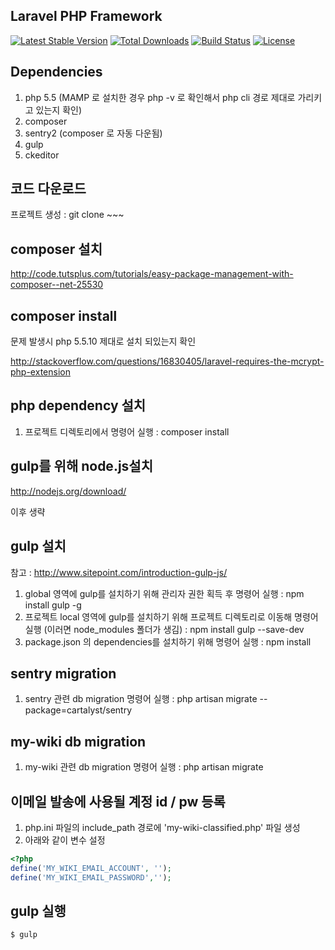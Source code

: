 ## Laravel PHP Framework

[![Latest Stable Version](https://poser.pugx.org/laravel/framework/version.png)](https://packagist.org/packages/laravel/framework) [![Total Downloads](https://poser.pugx.org/laravel/framework/d/total.png)](https://packagist.org/packages/laravel/framework) [![Build Status](https://travis-ci.org/laravel/framework.png)](https://travis-ci.org/laravel/framework) [![License](https://poser.pugx.org/laravel/framework/license.png)](https://packagist.org/packages/laravel/framework)

## Dependencies
1. php 5.5 (MAMP 로 설치한 경우 php -v 로 확인해서 php cli 경로 제대로 가리키고 있는지 확인)
2. composer
3. sentry2 (composer 로 자동 다운됨)
4. gulp
5. ckeditor


## 코드 다운로드
프로젝트 생성 : git clone ~~~


## composer 설치
http://code.tutsplus.com/tutorials/easy-package-management-with-composer--net-25530

## composer install
문제 발생시 php 5.5.10 제대로 설치 되있는지 확인 

http://stackoverflow.com/questions/16830405/laravel-requires-the-mcrypt-php-extension

## php dependency 설치
1. 프로젝트 디렉토리에서 명령어 실행 : composer install


## gulp를 위해 node.js설치
http://nodejs.org/download/ 

이후 생략


## gulp 설치
참고 : http://www.sitepoint.com/introduction-gulp-js/

1. global 영역에 gulp를 설치하기 위해 관리자 권한 획득 후 명령어 실행 : npm install gulp -g
2. 프로젝트 local 영역에 gulp를 설치하기 위해 프로젝트 디렉토리로 이동해 명령어 실행 (이러면 node_modules 폴더가 생김) : npm install gulp --save-dev
3. package.json 의 dependencies를 설치하기 위해 명령어 실행 : npm install


## sentry migration
1. sentry 관련 db migration 명령어 실행 : php artisan migrate --package=cartalyst/sentry


## my-wiki db migration 
1. my-wiki 관련 db migration 명령어 실행 : php artisan migrate


## 이메일 발송에 사용될 계정 id / pw 등록
1. php.ini 파일의 include_path 경로에 'my-wiki-classified.php' 파일 생성
2. 아래와 같이 변수 설정

```php
<?php
define('MY_WIKI_EMAIL_ACCOUNT', '');
define('MY_WIKI_EMAIL_PASSWORD','');
```

## gulp 실행
`$ gulp`
